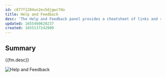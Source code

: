 ```yaml
---
id: c877f1204xn2ev5djgwc7do
title: Help and Feedback
desc: 'The Help and Feedback panel provides a cheatsheet of links and resources for using Dendron'
updated: 1655460620237
created: 1655137242909
---
```


## Summary
{{fm.desc}}

![Help and Feedback](https://ik.imagekit.io/fpjzhqpv1/help-feedback_6_Fq6Ef1A.png?ik-sdk-version=javascript-1.4.3&updatedAt=1655137564829)